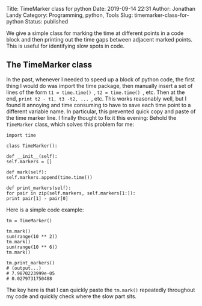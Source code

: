 Title: TimeMarker class for python
Date: 2019-09-14 22:31
Author: Jonathan Landy
Category: Programming, python, Tools
Slug: timemarker-class-for-python
Status: published

We give a simple class for marking the time at different points in a code block and then printing out the time gaps between adjacent marked points. This is useful for identifying slow spots in code.



The TimeMarker class
--------------------

In the past, whenever I needed to speed up a block of python code, the first thing I would do was import the time package, then manually insert a set of lines of the form `t1 = time.time() `, `t2 = time.time() `, etc. Then at the end, `print t2 - t1, t3 -t2, ... `, etc. This works reasonably well, but I found it annoying and time consuming to have to save each time point to a different variable name. In particular, this prevented quick copy and paste of the time marker line. I finally thought to fix it this evening: Behold the `TimeMarker` class, which solves this problem for me:

```  
import time

class TimeMarker():

def __init__(self):  
self.markers = []

def mark(self):  
self.markers.append(time.time())

def print_markers(self):  
for pair in zip(self.markers, self.markers[1:]):  
print pair[1] - pair[0]  
```

Here is a simple code example:  
```  
tm = TimeMarker()

tm.mark()  
sum(range(10 ** 2))  
tm.mark()  
sum(range(10 ** 6))  
tm.mark()

tm.print_markers()  
# (output...)  
# 7.9870223999e-05  
# 0.0279731750488  
```  
The key here is that I can quickly paste the `tm.mark()` repeatedly throughout my code and quickly check where the slow part sits.
